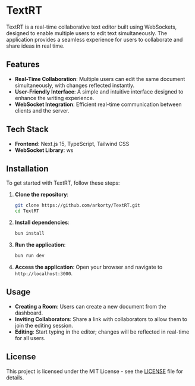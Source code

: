 # TextRT

TextRT is a real-time collaborative text editor built using WebSockets, designed to enable multiple users to edit text simultaneously. The application provides a seamless experience for users to collaborate and share ideas in real time. 
## Features

- **Real-Time Collaboration**: Multiple users can edit the same document simultaneously, with changes reflected instantly.
- **User-Friendly Interface**: A simple and intuitive interface designed to enhance the writing experience.
- **WebSocket Integration**: Efficient real-time communication between clients and the server.

## Tech Stack

- **Frontend**: Next.js 15, TypeScript, Tailwind CSS
- **WebSocket Library**: ws

## Installation

To get started with TextRT, follow these steps:

1. **Clone the repository**:

   ```bash
   git clone https://github.com/arkorty/TextRT.git
   cd TextRT
   ```

2. **Install dependencies**:

   ```bash
   bun install
   ```

3. **Run the application**:

   ```bash
   bun run dev
   ```

4. **Access the application**: Open your browser and navigate to `http://localhost:3000`.

## Usage

- **Creating a Room**: Users can create a new document from the dashboard.
- **Inviting Collaborators**: Share a link with collaborators to allow them to join the editing session.
- **Editing**: Start typing in the editor; changes will be reflected in real-time for all users.

## License

This project is licensed under the MIT License - see the [LICENSE](LICENSE) file for details.
